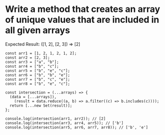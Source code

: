 # Write a method that creates an array of unique values that are included in all given arrays
Expected Result: ([1, 2], [2, 3]) => [2]

```
const arr1 = [1, 2, 1, 2, 1, 2];
const arr2 = [2, 3];
const arr3 = ["a", "b"];
const arr4 = ["b", "c"];
const arr5 = ["b", "e", "c"];
const arr6 = ["b", "b", "e"];
const arr7 = ["b", "c", "e"];
const arr8 = ["b", "e", "c"];

const intersection = (...arrays) => {
  (data = [...arrays]),
    (result = data.reduce((a, b) => a.filter((c) => b.includes(c))));
  return [...new Set(result)];
};

console.log(intersection(arr1, arr2)); // [2]
console.log(intersection(arr3, arr4, arr5)); // ['b']
console.log(intersection(arr5, arr6, arr7, arr8)); // ['b', 'e']
```
